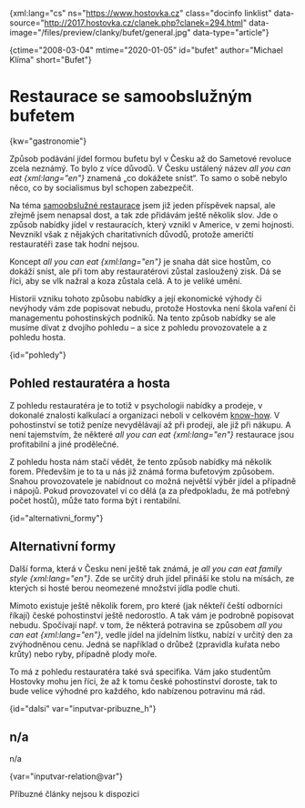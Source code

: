
{xml:lang="cs" ns="https://www.hostovka.cz" class="docinfo linklist" data-source="http://2017.hostovka.cz/clanek.php?clanek=294.html" data-image="/files/preview/clanky/bufet/general.jpg" data-type="article"}

{ctime="2008-03-04" mtime="2020-01-05" id="bufet" author="Michael Klíma" short="Bufet"}

# Restaurace se samoobslužným bufetem

<!-- generated attribute kw by user_udpatekw.sh on 2020-05-07, do not edit -->

{kw="gastronomie"}

Způsob podávání jídel formou bufetu byl v Česku až do Sametové revoluce zcela neznámý. To bylo z více důvodů. V Česku ustálený název _all you can eat {xml:lang="en"}_ znamená „co dokážete sníst“. To samo o sobě nebylo něco, co by socialismus byl schopen zabezpečit.

Na téma [samoobslužné restaurace][1] jsem již jeden příspěvek napsal, ale zřejmě jsem nenapsal dost, a tak zde přidávám ještě několik slov. Jde o způsob nabídky jídel v restauracích, který vznikl v Americe, v zemi hojnosti. Nevznikl však z nějakých charitativních důvodů, protože američtí restauratéři zase tak hodní nejsou.

Koncept _all you can eat {xml:lang="en"}_ je snaha dát sice hostům, co dokáží sníst, ale při tom aby restauratérovi zůstal zasloužený zisk. Dá se říci, aby se vlk nažral a koza zůstala celá. A to je veliké umění.

Historii vzniku tohoto způsobu nabídky a její ekonomické výhody či nevýhody vám zde popisovat nebudu, protože Hostovka není škola vaření či managementu pohostinských podniků. Na tento způsob nabídky se ale musíme dívat z dvojího pohledu – a sice z pohledu provozovatele a z pohledu hosta.

{id="pohledy"}

## Pohled restauratéra a hosta

Z pohledu restauratéra je to totiž v psychologii nabídky a prodeje, v dokonalé znalosti kalkulací a organizaci neboli v celkovém [know-how][2]. V pohostinství se totiž peníze nevydělávají až při prodeji, ale již při nákupu. A není tajemstvím, že některé _all you can eat {xml:lang="en"}_ restaurace jsou profitabilní a jiné prodělečné.

Z pohledu hosta nám stačí vědět, že tento způsob nabídky má několik forem. Především je to ta u nás již známá forma bufetovým způsobem. Snahou provozovatele je nabídnout co možná největší výběr jídel a případně i nápojů. Pokud provozovatel ví co dělá (a za předpokladu, že má potřebný počet hostů), může tato forma být i rentabilní.

{id="alternativni_formy"}

## Alternativní formy

Další forma, která v Česku není ještě tak známá, je _all you can eat family style {xml:lang="en"}_. Zde se určitý druh jídel přináší ke stolu na mísách, ze kterých si hosté berou neomezené množství jídla podle chuti.

Mimoto existuje ještě několik forem, pro které (jak někteří čeští odborníci říkají) české pohostinství ještě nedorostlo. A tak vám je podrobně popisovat nebudu. Spočívají např. v tom, že některá potravina se způsobem _all you can eat {xml:lang="en"}_, vedle jídel na jídelním lístku, nabízí v určitý den za zvýhodněnou cenu. Jedná se například o drůbež (zpravidla kuřata nebo krůty) nebo ryby, případně plody moře.

To má z pohledu restauratéra také svá specifika. Vám jako studentům Hostovky mohu jen říci, že až k tomu české pohostinství doroste, tak to bude velice výhodné pro každého, kdo nabízenou potravinu má rád.

{id="dalsi" var="inputvar-pribuzne_h"}

## n/a

n/a

{var="inputvar-relation@var"}

Příbuzné články nejsou k dispozici

 [1]: samoobsluzna_restaurace
 [2]: know_how

